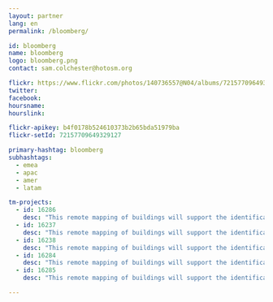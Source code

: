 ```yaml
---
layout: partner
lang: en
permalink: /bloomberg/

id: bloomberg
name: bloomberg
logo: bloomberg.png
contact: sam.colchester@hotosm.org

flickr: https://www.flickr.com/photos/140736557@N04/albums/72157709649329127
twitter: 
facebook: 
hoursname:
hourslink:

flickr-apikey: b4f0178b524610373b2b65bda51979ba
flickr-setId: 72157709649329127

primary-hashtag: bloomberg
subhashtags:
  - emea
  - apac
  - amer
  - latam

tm-projects:
  - id: 16286
    desc: "This remote mapping of buildings will support the identification and characterization of settlements, as well as the implementation of planned activities and largely the generation of data for humanitarian activities."
  - id: 16237
    desc: "This remote mapping of buildings will support the identification and characterization of settlements, as well as the implementation of planned activities and largely the generation of data for humanitarian activities."
  - id: 16238
    desc: "This remote mapping of buildings will support the identification and characterization of settlements, as well as the implementation of planned activities and largely the generation of data for humanitarian activities."
  - id: 16284
    desc: "This remote mapping of buildings will support the identification and characterization of settlements, as well as the implementation of planned activities and largely the generation of data for humanitarian activities."
  - id: 16285
    desc: "This remote mapping of buildings will support the identification and characterization of settlements, as well as the implementation of planned activities and largely the generation of data for humanitarian activities."

---
```

